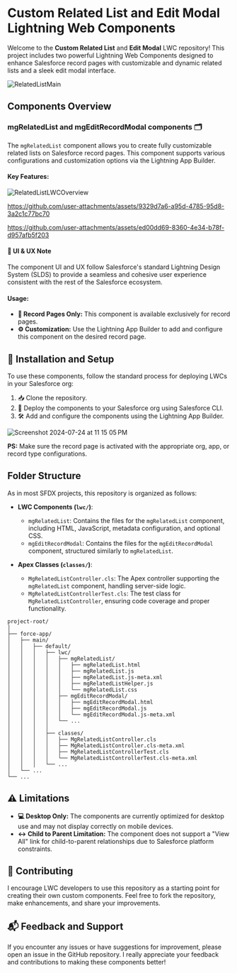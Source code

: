 # Custom Related List and Edit Modal Lightning Web Components 

Welcome to the **Custom Related List** and **Edit Modal** LWC repository! This project includes two powerful Lightning Web Components designed to enhance Salesforce record pages with customizable and dynamic related lists and a sleek edit modal interface. 

![RelatedListMain](https://github.com/user-attachments/assets/de029f59-049e-4af2-92dd-e78f6b6d211b)

## Components Overview

### mgRelatedList and mgEditRecordModal components 🗂️

The `mgRelatedList` component allows you to create fully customizable related lists on Salesforce record pages. This component supports various configurations and customization options via the Lightning App Builder.

#### Key Features:
![RelatedListLWCOverview](https://github.com/user-attachments/assets/d27d8732-c39a-4c06-a85f-0fb0e5f87046)

https://github.com/user-attachments/assets/9329d7a6-a95d-4785-95d8-3a2c1c77bc70

https://github.com/user-attachments/assets/ed00dd69-8360-4e34-b78f-d957afb5f203

#### 🎨 UI & UX Note
The component UI and UX follow Salesforce's standard Lightning Design System (SLDS) to provide a seamless and cohesive user experience consistent with the rest of the Salesforce ecosystem.

#### Usage:
- **📄 Record Pages Only:** This component is available exclusively for record pages.
- **⚙️ Customization:** Use the Lightning App Builder to add and configure this component on the desired record page.

## 🚀 Installation and Setup

To use these components, follow the standard process for deploying LWCs in your Salesforce org:

1. 📥 Clone the repository.
2. 🚀 Deploy the components to your Salesforce org using Salesforce CLI.
3. 🛠️ Add and configure the components using the Lightning App Builder.

![Screenshot 2024-07-24 at 11 15 05 PM](https://github.com/user-attachments/assets/edc12fcf-20ff-4408-a025-31ae076eef2a)

**PS:** Make sure the record page is activated with the appropriate org, app, or record type configurations.

## Folder Structure

As in most SFDX projects, this repository is organized as follows:

- **LWC Components (`lwc/`)**:
  - `mgRelatedList`: Contains the files for the `mgRelatedList` component, including HTML, JavaScript, metadata configuration, and optional CSS.
  - `mgEditRecordModal`: Contains the files for the `mgEditRecordModal` component, structured similarly to `mgRelatedList`.

- **Apex Classes (`classes/`)**:
  - `MgRelatedListController.cls`: The Apex controller supporting the `mgRelatedList` component, handling server-side logic.
  - `MgRelatedListControllerTest.cls`: The test class for `MgRelatedListController`, ensuring code coverage and proper functionality.

```
project-root/
│
├── force-app/
│   ├── main/
│   │   ├── default/
│   │   │   ├── lwc/
│   │   │   │   ├── mgRelatedList/
│   │   │   │   │   ├── mgRelatedList.html
│   │   │   │   │   ├── mgRelatedList.js
│   │   │   │   │   ├── mgRelatedList.js-meta.xml
│   │   │   │   │   ├── mgRelatedListHelper.js
│   │   │   │   │   └── mgRelatedList.css
│   │   │   │   ├── mgEditRecordModal/
│   │   │   │   │   ├── mgEditRecordModal.html
│   │   │   │   │   ├── mgEditRecordModal.js
│   │   │   │   │   └── mgEditRecordModal.js-meta.xml
│   │   │   │   └── ... 
│   │   │   │
│   │   │   ├── classes/
│   │   │   │   ├── MgRelatedListController.cls
│   │   │   │   ├── MgRelatedListController.cls-meta.xml
│   │   │   │   ├── MgRelatedListControllerTest.cls
│   │   │   │   └── MgRelatedListControllerTest.cls-meta.xml
│   │   │   └── ... 
│   └── ... 
└── ... 
```

## ⚠️ Limitations

- **💻 Desktop Only:** The components are currently optimized for desktop use and may not display correctly on mobile devices.
- **↔️ Child to Parent Limitation:** The component does not support a "View All" link for child-to-parent relationships due to Salesforce platform constraints.

## 🤝 Contributing

I encourage LWC developers to use this repository as a starting point for creating their own custom components. Feel free to fork the repository, make enhancements, and share your improvements.

## 📬 Feedback and Support

If you encounter any issues or have suggestions for improvement, please open an issue in the GitHub repository. I really appreciate your feedback and contributions to making these components better!
